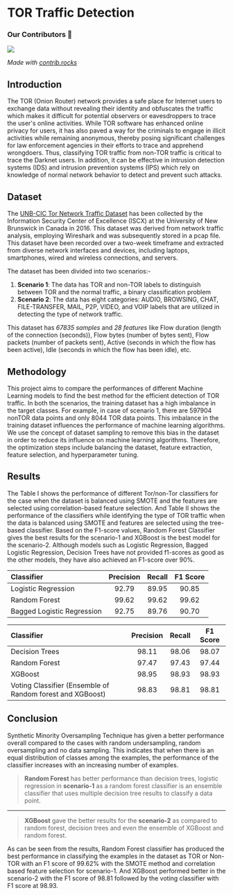 # TOR Traffic Detection

### Our Contributors 💫
<a href="https://github.com/mehak6569/TOR-NonTOR/graphs/contributors">
  <img src="https://contrib.rocks/image?repo=mehak6569/TOR-NonTOR" />
</a>

*Made with [contrib.rocks](https://contrib.rocks)*


## Introduction
The TOR (Onion Router) network provides a safe place for Internet users to exchange data without revealing their identity and obfuscates the traffic which makes it difficult for potential observers or eavesdroppers to trace the user's online activities. While TOR software has enhanced online privacy for users, it has also paved a way for the criminals to engage in illicit activities while remaining anonymous, thereby posing significant challenges for law enforcement agencies in their efforts to trace and apprehend wrongdoers. Thus, classifying TOR traffic from non-TOR traffic is critical to trace the Darknet users. In addition, it can be effective in intrusion detection systems (IDS) and intrusion prevention systems (IPS) which rely on knowledge of normal network behavior to detect and prevent such attacks.


## Dataset
The [UNB-CIC Tor Network Traffic Dataset](https://www.unb.ca/cic/datasets/tor.html) has been collected by the Information Security Center of Excellence (ISCX) at the University of New Brunswick in Canada in 2016. This dataset was derived from network traffic analysis, employing Wireshark and was subsequently stored in a pcap file. This dataset have been recorded over a two-week timeframe and extracted from diverse network interfaces and devices, including laptops, smartphones, wired and wireless connections, and servers.

The dataset has been divided into two scenarios:-

1. **Scenario 1**: The data has TOR and non-TOR labels to distinguish between TOR and the normal traffic,
a binary classification problem
2. **Scenario 2**: The data has eight categories: AUDIO, BROWSING, CHAT, FILE-TRANSFER, MAIL, P2P, VIDEO, and VOIP labels that are utilized in detecting the type of network traffic.

This dataset has *67835 samples* and *28 features* like Flow duration (length of the connection (seconds)), Flow bytes (number of bytes sent), Flow packets (number of packets sent), Active (seconds in which the flow has been active), Idle (seconds in which the flow has been idle), etc.


## Methodology
This project aims to compare the performances of different Machine Learning models to find the best method for the efficient detection of TOR traffic. In both the scenarios, the training dataset has a high imbalance in the target classes. For example, in case of scenario 1, there are 597904 nonTOR data points and only 8044 TOR data points. This imbalance in the training dataset influences the performance of machine learning algorithms. We use the concept of dataset sampling to remove this bias in the dataset in order to reduce its influence on machine learning algorithms. Therefore, the optimization steps include balancing the dataset, feature extraction, feature selection, and hyperparameter tuning. 

## Results
The Table I shows the performance of different Tor/non-Tor classifiers for the case when the dataset is balanced using SMOTE and the features are selected using correlation-based feature selection. And Table II shows the performance of the classifiers while identifying the type of TOR traffic when the data is balanced using SMOTE and features are selected using the tree-based classifier. Based on the F1-score values, Random Forest Classifier gives the best results for the scenario-1 and XGBoost is the
best model for the scenario-2. Although models such as Logistic Regression, Bagged Logistic Regression, Decision Trees have not provided f1-scores as good as the other models, they have also achieved an F1-score over 90%.

| Classifier  | Precision | Recall | F1 Score |
| :---         |     :---:      |     :---:      |     :---:      |
| Logistic Regression  | 92.79 | 89.95 | 90.85|
| Random Forest | 99.62 | 99.62 | 99.62 |
| Bagged Logistic Regression | 92.75 | 89.76 | 90.70 |


| Classifier  | Precision | Recall | F1 Score |
| :---         |     :---:      |     :---:      |     :---:      |
| Decision Trees  | 98.11 | 98.06 | 98.07|
| Random Forest | 97.47 | 97.43 | 97.44 |
|XGBoost | 98.95 | 98.93 | 98.93 |
|Voting Classifier (Ensemble of Random forest and XGBoost) | 98.83 | 98.81 | 98.81|

## Conclusion
Synthetic Minority Oversampling Technique has given a better performance overall compared to the cases with random undersampling, random oversampling and no data sampling. This indicates that when there is an equal distribution of classes among the examples, the performance of the classifier increases with an increasing number of examples. 
> **Random Forest** has better performance than decision trees, logistic regression in **scenario-1** as a random forest classifier is an ensemble classifier that uses multiple decision tree results to classify a data point. 
-----
> **XGBoost** gave the better results for the **scenario-2** as compared to random forest, decision trees and even the ensemble of XGBoost and random forest.

As can be seen from the results, Random Forest classifier has produced the best performance in classifying the examples in the dataset as TOR or Non-TOR with an F1 score of 99.62% with the SMOTE method and correlation based feature selection for scenario-1. And XGBoost performed better in the scenario-2 with the F1 score of 98.81 followed by the voting classifier with F1 score at 98.93.




